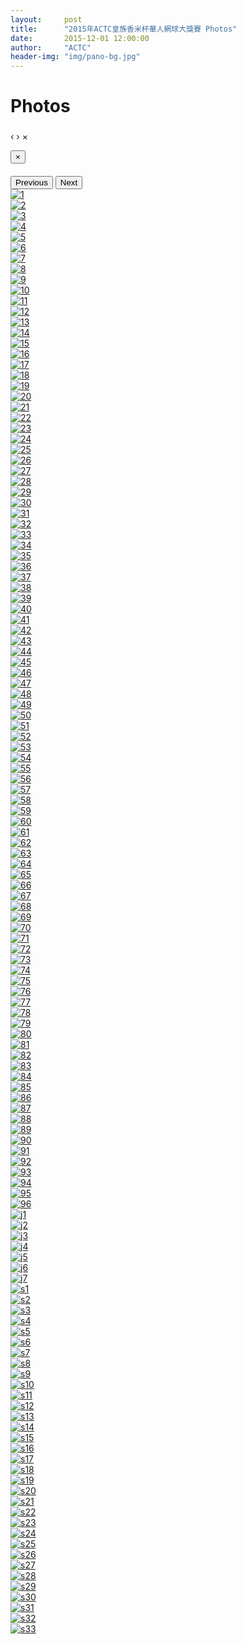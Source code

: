 ```yaml
---
layout:     post
title:      "2015年ACTC皇族香米杯華人網球大獎賽 Photos"
date:       2015-12-01 12:00:00
author:     "ACTC"
header-img: "img/pano-bg.jpg"
---
```

<h1 class="page-header">Photos</h1>

<div id="blueimp-gallery" class="blueimp-gallery" data-use-bootstrap-modal="false">
  <!-- The container for the modal slides -->
  <div class="slides"></div>
  <!-- Controls for the borderless lightbox -->
  <h3 class="title"></h3>
  <a class="prev">‹</a>
  <a class="next">›</a>
  <a class="close">×</a>
  <a class="play-pause"></a>
  <ol class="indicator"></ol>
  <!-- The modal dialog, which will be used to wrap the lightbox content -->
  <div class="modal fade">
    <div class="modal-dialog">
      <div class="modal-content">
        <div class="modal-header">
          <button type="button" class="close" aria-hidden="true">&times;</button>
          <h4 class="modal-title"></h4>
        </div>
        <div class="modal-body next"></div>
        <div class="modal-footer">
          <button type="button" class="btn btn-default pull-left prev">
          <i class="glyphicon glyphicon-chevron-left"></i>
          Previous
          </button>
          <button type="button" class="btn btn-primary next">
          Next
          <i class="glyphicon glyphicon-chevron-right"></i>
          </button>
        </div>
      </div>
    </div>
  </div>
</div>

<div id="links">
  <div class="row text-center">
    <div class="col-xs-1 col-sm-1 col-md-1 col-lg-1">
      <a href="{{ site.baseurl }}/img/2015/hejia/1.jpg" title="1" data-gallery> <img src="{{ site.baseurl }}/img/2015/hejia/thumbnail/1.jpg" alt="1" /> </a>
    </div>
    <div class="col-xs-1 col-sm-1 col-md-1 col-lg-1">
      <a href="{{ site.baseurl }}/img/2015/hejia/2.jpg" title="2" data-gallery> <img src="{{ site.baseurl }}/img/2015/hejia/thumbnail/2.jpg" alt="2" /> </a>
    </div>
    <div class="col-xs-1 col-sm-1 col-md-1 col-lg-1">
      <a href="{{ site.baseurl }}/img/2015/hejia/3.jpg" title="3" data-gallery> <img src="{{ site.baseurl }}/img/2015/hejia/thumbnail/3.jpg" alt="3" /> </a>
    </div>
    <div class="col-xs-1 col-sm-1 col-md-1 col-lg-1">
      <a href="{{ site.baseurl }}/img/2015/hejia/4.jpg" title="4" data-gallery> <img src="{{ site.baseurl }}/img/2015/hejia/thumbnail/4.jpg" alt="4" /> </a>
    </div>
    <div class="col-xs-1 col-sm-1 col-md-1 col-lg-1">
      <a href="{{ site.baseurl }}/img/2015/hejia/5.jpg" title="5" data-gallery> <img src="{{ site.baseurl }}/img/2015/hejia/thumbnail/5.jpg" alt="5" /> </a>
    </div>
    <div class="col-xs-1 col-sm-1 col-md-1 col-lg-1">
      <a href="{{ site.baseurl }}/img/2015/hejia/6.jpg" title="6" data-gallery> <img src="{{ site.baseurl }}/img/2015/hejia/thumbnail/6.jpg" alt="6" /> </a>
    </div>
    <div class="col-xs-1 col-sm-1 col-md-1 col-lg-1">
      <a href="{{ site.baseurl }}/img/2015/hejia/7.jpg" title="7" data-gallery> <img src="{{ site.baseurl }}/img/2015/hejia/thumbnail/7.jpg" alt="7" /> </a>
    </div>
    <div class="col-xs-1 col-sm-1 col-md-1 col-lg-1">
      <a href="{{ site.baseurl }}/img/2015/hejia/8.jpg" title="8" data-gallery> <img src="{{ site.baseurl }}/img/2015/hejia/thumbnail/8.jpg" alt="8" /> </a>
    </div>
    <div class="col-xs-1 col-sm-1 col-md-1 col-lg-1">
      <a href="{{ site.baseurl }}/img/2015/hejia/9.jpg" title="9" data-gallery> <img src="{{ site.baseurl }}/img/2015/hejia/thumbnail/9.jpg" alt="9" /> </a>
    </div>
    <div class="col-xs-1 col-sm-1 col-md-1 col-lg-1">
      <a href="{{ site.baseurl }}/img/2015/hejia/10.jpg" title="10" data-gallery> <img src="{{ site.baseurl }}/img/2015/hejia/thumbnail/10.jpg" alt="10" /> </a>
    </div>
    <div class="col-xs-1 col-sm-1 col-md-1 col-lg-1">
      <a href="{{ site.baseurl }}/img/2015/hejia/11.jpg" title="11" data-gallery> <img src="{{ site.baseurl }}/img/2015/hejia/thumbnail/11.jpg" alt="11" /> </a>
    </div>
    <div class="col-xs-1 col-sm-1 col-md-1 col-lg-1">
      <a href="{{ site.baseurl }}/img/2015/hejia/12.jpg" title="12" data-gallery> <img src="{{ site.baseurl }}/img/2015/hejia/thumbnail/12.jpg" alt="12" /> </a>
    </div>
    <div class="col-xs-1 col-sm-1 col-md-1 col-lg-1">
      <a href="{{ site.baseurl }}/img/2015/hejia/13.jpg" title="13" data-gallery> <img src="{{ site.baseurl }}/img/2015/hejia/thumbnail/13.jpg" alt="13" /> </a>
    </div>
    <div class="col-xs-1 col-sm-1 col-md-1 col-lg-1">
      <a href="{{ site.baseurl }}/img/2015/hejia/14.jpg" title="14" data-gallery> <img src="{{ site.baseurl }}/img/2015/hejia/thumbnail/14.jpg" alt="14" /> </a>
    </div>
    <div class="col-xs-1 col-sm-1 col-md-1 col-lg-1">
      <a href="{{ site.baseurl }}/img/2015/hejia/15.jpg" title="15" data-gallery> <img src="{{ site.baseurl }}/img/2015/hejia/thumbnail/15.jpg" alt="15" /> </a>
    </div>
    <div class="col-xs-1 col-sm-1 col-md-1 col-lg-1">
      <a href="{{ site.baseurl }}/img/2015/hejia/16.jpg" title="16" data-gallery> <img src="{{ site.baseurl }}/img/2015/hejia/thumbnail/16.jpg" alt="16" /> </a>
    </div>
    <div class="col-xs-1 col-sm-1 col-md-1 col-lg-1">
      <a href="{{ site.baseurl }}/img/2015/hejia/17.jpg" title="17" data-gallery> <img src="{{ site.baseurl }}/img/2015/hejia/thumbnail/17.jpg" alt="17" /> </a>
    </div>
    <div class="col-xs-1 col-sm-1 col-md-1 col-lg-1">
      <a href="{{ site.baseurl }}/img/2015/hejia/18.jpg" title="18" data-gallery> <img src="{{ site.baseurl }}/img/2015/hejia/thumbnail/18.jpg" alt="18" /> </a>
    </div>
    <div class="col-xs-1 col-sm-1 col-md-1 col-lg-1">
      <a href="{{ site.baseurl }}/img/2015/hejia/19.jpg" title="19" data-gallery> <img src="{{ site.baseurl }}/img/2015/hejia/thumbnail/19.jpg" alt="19" /> </a>
    </div>
    <div class="col-xs-1 col-sm-1 col-md-1 col-lg-1">
      <a href="{{ site.baseurl }}/img/2015/hejia/20.jpg" title="20" data-gallery> <img src="{{ site.baseurl }}/img/2015/hejia/thumbnail/20.jpg" alt="20" /> </a>
    </div>
    <div class="col-xs-1 col-sm-1 col-md-1 col-lg-1">
      <a href="{{ site.baseurl }}/img/2015/hejia/21.jpg" title="21" data-gallery> <img src="{{ site.baseurl }}/img/2015/hejia/thumbnail/21.jpg" alt="21" /> </a>
    </div>
    <div class="col-xs-1 col-sm-1 col-md-1 col-lg-1">
      <a href="{{ site.baseurl }}/img/2015/hejia/22.jpg" title="22" data-gallery> <img src="{{ site.baseurl }}/img/2015/hejia/thumbnail/22.jpg" alt="22" /> </a>
    </div>
    <div class="col-xs-1 col-sm-1 col-md-1 col-lg-1">
      <a href="{{ site.baseurl }}/img/2015/hejia/23.jpg" title="23" data-gallery> <img src="{{ site.baseurl }}/img/2015/hejia/thumbnail/23.jpg" alt="23" /> </a>
    </div>
    <div class="col-xs-1 col-sm-1 col-md-1 col-lg-1">
      <a href="{{ site.baseurl }}/img/2015/hejia/24.jpg" title="24" data-gallery> <img src="{{ site.baseurl }}/img/2015/hejia/thumbnail/24.jpg" alt="24" /> </a>
    </div>
    <div class="col-xs-1 col-sm-1 col-md-1 col-lg-1">
      <a href="{{ site.baseurl }}/img/2015/hejia/25.jpg" title="25" data-gallery> <img src="{{ site.baseurl }}/img/2015/hejia/thumbnail/25.jpg" alt="25" /> </a>
    </div>
    <div class="col-xs-1 col-sm-1 col-md-1 col-lg-1">
      <a href="{{ site.baseurl }}/img/2015/hejia/26.jpg" title="26" data-gallery> <img src="{{ site.baseurl }}/img/2015/hejia/thumbnail/26.jpg" alt="26" /> </a>
    </div>
    <div class="col-xs-1 col-sm-1 col-md-1 col-lg-1">
      <a href="{{ site.baseurl }}/img/2015/hejia/27.jpg" title="27" data-gallery> <img src="{{ site.baseurl }}/img/2015/hejia/thumbnail/27.jpg" alt="27" /> </a>
    </div>
    <div class="col-xs-1 col-sm-1 col-md-1 col-lg-1">
      <a href="{{ site.baseurl }}/img/2015/hejia/28.jpg" title="28" data-gallery> <img src="{{ site.baseurl }}/img/2015/hejia/thumbnail/28.jpg" alt="28" /> </a>
    </div>
    <div class="col-xs-1 col-sm-1 col-md-1 col-lg-1">
      <a href="{{ site.baseurl }}/img/2015/hejia/29.jpg" title="29" data-gallery> <img src="{{ site.baseurl }}/img/2015/hejia/thumbnail/29.jpg" alt="29" /> </a>
    </div>
    <div class="col-xs-1 col-sm-1 col-md-1 col-lg-1">
      <a href="{{ site.baseurl }}/img/2015/hejia/30.jpg" title="30" data-gallery> <img src="{{ site.baseurl }}/img/2015/hejia/thumbnail/30.jpg" alt="30" /> </a>
    </div>
    <div class="col-xs-1 col-sm-1 col-md-1 col-lg-1">
      <a href="{{ site.baseurl }}/img/2015/hejia/31.jpg" title="31" data-gallery> <img src="{{ site.baseurl }}/img/2015/hejia/thumbnail/31.jpg" alt="31" /> </a>
    </div>
    <div class="col-xs-1 col-sm-1 col-md-1 col-lg-1">
      <a href="{{ site.baseurl }}/img/2015/hejia/32.jpg" title="32" data-gallery> <img src="{{ site.baseurl }}/img/2015/hejia/thumbnail/32.jpg" alt="32" /> </a>
    </div>
    <div class="col-xs-1 col-sm-1 col-md-1 col-lg-1">
      <a href="{{ site.baseurl }}/img/2015/hejia/33.jpg" title="33" data-gallery> <img src="{{ site.baseurl }}/img/2015/hejia/thumbnail/33.jpg" alt="33" /> </a>
    </div>
    <div class="col-xs-1 col-sm-1 col-md-1 col-lg-1">
      <a href="{{ site.baseurl }}/img/2015/hejia/34.jpg" title="34" data-gallery> <img src="{{ site.baseurl }}/img/2015/hejia/thumbnail/34.jpg" alt="34" /> </a>
    </div>
    <div class="col-xs-1 col-sm-1 col-md-1 col-lg-1">
      <a href="{{ site.baseurl }}/img/2015/hejia/35.jpg" title="35" data-gallery> <img src="{{ site.baseurl }}/img/2015/hejia/thumbnail/35.jpg" alt="35" /> </a>
    </div>
    <div class="col-xs-1 col-sm-1 col-md-1 col-lg-1">
      <a href="{{ site.baseurl }}/img/2015/hejia/36.jpg" title="36" data-gallery> <img src="{{ site.baseurl }}/img/2015/hejia/thumbnail/36.jpg" alt="36" /> </a>
    </div>
    <div class="col-xs-1 col-sm-1 col-md-1 col-lg-1">
      <a href="{{ site.baseurl }}/img/2015/hejia/37.jpg" title="37" data-gallery> <img src="{{ site.baseurl }}/img/2015/hejia/thumbnail/37.jpg" alt="37" /> </a>
    </div>
    <div class="col-xs-1 col-sm-1 col-md-1 col-lg-1">
      <a href="{{ site.baseurl }}/img/2015/hejia/38.jpg" title="38" data-gallery> <img src="{{ site.baseurl }}/img/2015/hejia/thumbnail/38.jpg" alt="38" /> </a>
    </div>
    <div class="col-xs-1 col-sm-1 col-md-1 col-lg-1">
      <a href="{{ site.baseurl }}/img/2015/hejia/39.jpg" title="39" data-gallery> <img src="{{ site.baseurl }}/img/2015/hejia/thumbnail/39.jpg" alt="39" /> </a>
    </div>
    <div class="col-xs-1 col-sm-1 col-md-1 col-lg-1">
      <a href="{{ site.baseurl }}/img/2015/hejia/40.jpg" title="40" data-gallery> <img src="{{ site.baseurl }}/img/2015/hejia/thumbnail/40.jpg" alt="40" /> </a>
    </div>
    <div class="col-xs-1 col-sm-1 col-md-1 col-lg-1">
      <a href="{{ site.baseurl }}/img/2015/hejia/41.jpg" title="41" data-gallery> <img src="{{ site.baseurl }}/img/2015/hejia/thumbnail/41.jpg" alt="41" /> </a>
    </div>
    <div class="col-xs-1 col-sm-1 col-md-1 col-lg-1">
      <a href="{{ site.baseurl }}/img/2015/hejia/42.jpg" title="42" data-gallery> <img src="{{ site.baseurl }}/img/2015/hejia/thumbnail/42.jpg" alt="42" /> </a>
    </div>
    <div class="col-xs-1 col-sm-1 col-md-1 col-lg-1">
      <a href="{{ site.baseurl }}/img/2015/hejia/43.jpg" title="43" data-gallery> <img src="{{ site.baseurl }}/img/2015/hejia/thumbnail/43.jpg" alt="43" /> </a>
    </div>
    <div class="col-xs-1 col-sm-1 col-md-1 col-lg-1">
      <a href="{{ site.baseurl }}/img/2015/hejia/44.jpg" title="44" data-gallery> <img src="{{ site.baseurl }}/img/2015/hejia/thumbnail/44.jpg" alt="44" /> </a>
    </div>
    <div class="col-xs-1 col-sm-1 col-md-1 col-lg-1">
      <a href="{{ site.baseurl }}/img/2015/hejia/45.jpg" title="45" data-gallery> <img src="{{ site.baseurl }}/img/2015/hejia/thumbnail/45.jpg" alt="45" /> </a>
    </div>
    <div class="col-xs-1 col-sm-1 col-md-1 col-lg-1">
      <a href="{{ site.baseurl }}/img/2015/hejia/46.jpg" title="46" data-gallery> <img src="{{ site.baseurl }}/img/2015/hejia/thumbnail/46.jpg" alt="46" /> </a>
    </div>
    <div class="col-xs-1 col-sm-1 col-md-1 col-lg-1">
      <a href="{{ site.baseurl }}/img/2015/hejia/47.jpg" title="47" data-gallery> <img src="{{ site.baseurl }}/img/2015/hejia/thumbnail/47.jpg" alt="47" /> </a>
    </div>
    <div class="col-xs-1 col-sm-1 col-md-1 col-lg-1">
      <a href="{{ site.baseurl }}/img/2015/hejia/48.jpg" title="48" data-gallery> <img src="{{ site.baseurl }}/img/2015/hejia/thumbnail/48.jpg" alt="48" /> </a>
    </div>
    <div class="col-xs-1 col-sm-1 col-md-1 col-lg-1">
      <a href="{{ site.baseurl }}/img/2015/hejia/49.jpg" title="49" data-gallery> <img src="{{ site.baseurl }}/img/2015/hejia/thumbnail/49.jpg" alt="49" /> </a>
    </div>
    <div class="col-xs-1 col-sm-1 col-md-1 col-lg-1">
      <a href="{{ site.baseurl }}/img/2015/hejia/50.jpg" title="50" data-gallery> <img src="{{ site.baseurl }}/img/2015/hejia/thumbnail/50.jpg" alt="50" /> </a>
    </div>
    <div class="col-xs-1 col-sm-1 col-md-1 col-lg-1">
      <a href="{{ site.baseurl }}/img/2015/hejia/51.jpg" title="51" data-gallery> <img src="{{ site.baseurl }}/img/2015/hejia/thumbnail/51.jpg" alt="51" /> </a>
    </div>
    <div class="col-xs-1 col-sm-1 col-md-1 col-lg-1">
      <a href="{{ site.baseurl }}/img/2015/hejia/52.jpg" title="52" data-gallery> <img src="{{ site.baseurl }}/img/2015/hejia/thumbnail/52.jpg" alt="52" /> </a>
    </div>
    <div class="col-xs-1 col-sm-1 col-md-1 col-lg-1">
      <a href="{{ site.baseurl }}/img/2015/hejia/53.jpg" title="53" data-gallery> <img src="{{ site.baseurl }}/img/2015/hejia/thumbnail/53.jpg" alt="53" /> </a>
    </div>
    <div class="col-xs-1 col-sm-1 col-md-1 col-lg-1">
      <a href="{{ site.baseurl }}/img/2015/hejia/54.jpg" title="54" data-gallery> <img src="{{ site.baseurl }}/img/2015/hejia/thumbnail/54.jpg" alt="54" /> </a>
    </div>
    <div class="col-xs-1 col-sm-1 col-md-1 col-lg-1">
      <a href="{{ site.baseurl }}/img/2015/hejia/55.jpg" title="55" data-gallery> <img src="{{ site.baseurl }}/img/2015/hejia/thumbnail/55.jpg" alt="55" /> </a>
    </div>
    <div class="col-xs-1 col-sm-1 col-md-1 col-lg-1">
      <a href="{{ site.baseurl }}/img/2015/hejia/56.jpg" title="56" data-gallery> <img src="{{ site.baseurl }}/img/2015/hejia/thumbnail/56.jpg" alt="56" /> </a>
    </div>
    <div class="col-xs-1 col-sm-1 col-md-1 col-lg-1">
      <a href="{{ site.baseurl }}/img/2015/hejia/57.jpg" title="57" data-gallery> <img src="{{ site.baseurl }}/img/2015/hejia/thumbnail/57.jpg" alt="57" /> </a>
    </div>
    <div class="col-xs-1 col-sm-1 col-md-1 col-lg-1">
      <a href="{{ site.baseurl }}/img/2015/hejia/58.jpg" title="58" data-gallery> <img src="{{ site.baseurl }}/img/2015/hejia/thumbnail/58.jpg" alt="58" /> </a>
    </div>
    <div class="col-xs-1 col-sm-1 col-md-1 col-lg-1">
      <a href="{{ site.baseurl }}/img/2015/hejia/59.jpg" title="59" data-gallery> <img src="{{ site.baseurl }}/img/2015/hejia/thumbnail/59.jpg" alt="59" /> </a>
    </div>
    <div class="col-xs-1 col-sm-1 col-md-1 col-lg-1">
      <a href="{{ site.baseurl }}/img/2015/hejia/60.jpg" title="60" data-gallery> <img src="{{ site.baseurl }}/img/2015/hejia/thumbnail/60.jpg" alt="60" /> </a>
    </div>
    <div class="col-xs-1 col-sm-1 col-md-1 col-lg-1">
      <a href="{{ site.baseurl }}/img/2015/hejia/61.jpg" title="61" data-gallery> <img src="{{ site.baseurl }}/img/2015/hejia/thumbnail/61.jpg" alt="61" /> </a>
    </div>
    <div class="col-xs-1 col-sm-1 col-md-1 col-lg-1">
      <a href="{{ site.baseurl }}/img/2015/hejia/62.jpg" title="62" data-gallery> <img src="{{ site.baseurl }}/img/2015/hejia/thumbnail/62.jpg" alt="62" /> </a>
    </div>
    <div class="col-xs-1 col-sm-1 col-md-1 col-lg-1">
      <a href="{{ site.baseurl }}/img/2015/hejia/63.jpg" title="63" data-gallery> <img src="{{ site.baseurl }}/img/2015/hejia/thumbnail/63.jpg" alt="63" /> </a>
    </div>
    <div class="col-xs-1 col-sm-1 col-md-1 col-lg-1">
      <a href="{{ site.baseurl }}/img/2015/hejia/64.jpg" title="64" data-gallery> <img src="{{ site.baseurl }}/img/2015/hejia/thumbnail/64.jpg" alt="64" /> </a>
    </div>
    <div class="col-xs-1 col-sm-1 col-md-1 col-lg-1">
      <a href="{{ site.baseurl }}/img/2015/hejia/65.jpg" title="65" data-gallery> <img src="{{ site.baseurl }}/img/2015/hejia/thumbnail/65.jpg" alt="65" /> </a>
    </div>
    <div class="col-xs-1 col-sm-1 col-md-1 col-lg-1">
      <a href="{{ site.baseurl }}/img/2015/hejia/66.jpg" title="66" data-gallery> <img src="{{ site.baseurl }}/img/2015/hejia/thumbnail/66.jpg" alt="66" /> </a>
    </div>
    <div class="col-xs-1 col-sm-1 col-md-1 col-lg-1">
      <a href="{{ site.baseurl }}/img/2015/hejia/67.jpg" title="67" data-gallery> <img src="{{ site.baseurl }}/img/2015/hejia/thumbnail/67.jpg" alt="67" /> </a>
    </div>
    <div class="col-xs-1 col-sm-1 col-md-1 col-lg-1">
      <a href="{{ site.baseurl }}/img/2015/hejia/68.jpg" title="68" data-gallery> <img src="{{ site.baseurl }}/img/2015/hejia/thumbnail/68.jpg" alt="68" /> </a>
    </div>
    <div class="col-xs-1 col-sm-1 col-md-1 col-lg-1">
      <a href="{{ site.baseurl }}/img/2015/hejia/69.jpg" title="69" data-gallery> <img src="{{ site.baseurl }}/img/2015/hejia/thumbnail/69.jpg" alt="69" /> </a>
    </div>
    <div class="col-xs-1 col-sm-1 col-md-1 col-lg-1">
      <a href="{{ site.baseurl }}/img/2015/hejia/70.jpg" title="70" data-gallery> <img src="{{ site.baseurl }}/img/2015/hejia/thumbnail/70.jpg" alt="70" /> </a>
    </div>
    <div class="col-xs-1 col-sm-1 col-md-1 col-lg-1">
      <a href="{{ site.baseurl }}/img/2015/hejia/71.jpg" title="71" data-gallery> <img src="{{ site.baseurl }}/img/2015/hejia/thumbnail/71.jpg" alt="71" /> </a>
    </div>
    <div class="col-xs-1 col-sm-1 col-md-1 col-lg-1">
      <a href="{{ site.baseurl }}/img/2015/hejia/72.jpg" title="72" data-gallery> <img src="{{ site.baseurl }}/img/2015/hejia/thumbnail/72.jpg" alt="72" /> </a>
    </div>
    <div class="col-xs-1 col-sm-1 col-md-1 col-lg-1">
      <a href="{{ site.baseurl }}/img/2015/hejia/73.jpg" title="73" data-gallery> <img src="{{ site.baseurl }}/img/2015/hejia/thumbnail/73.jpg" alt="73" /> </a>
    </div>
    <div class="col-xs-1 col-sm-1 col-md-1 col-lg-1">
      <a href="{{ site.baseurl }}/img/2015/hejia/74.jpg" title="74" data-gallery> <img src="{{ site.baseurl }}/img/2015/hejia/thumbnail/74.jpg" alt="74" /> </a>
    </div>
    <div class="col-xs-1 col-sm-1 col-md-1 col-lg-1">
      <a href="{{ site.baseurl }}/img/2015/hejia/75.jpg" title="75" data-gallery> <img src="{{ site.baseurl }}/img/2015/hejia/thumbnail/75.jpg" alt="75" /> </a>
    </div>
    <div class="col-xs-1 col-sm-1 col-md-1 col-lg-1">
      <a href="{{ site.baseurl }}/img/2015/hejia/76.jpg" title="76" data-gallery> <img src="{{ site.baseurl }}/img/2015/hejia/thumbnail/76.jpg" alt="76" /> </a>
    </div>
    <div class="col-xs-1 col-sm-1 col-md-1 col-lg-1">
      <a href="{{ site.baseurl }}/img/2015/hejia/77.jpg" title="77" data-gallery> <img src="{{ site.baseurl }}/img/2015/hejia/thumbnail/77.jpg" alt="77" /> </a>
    </div>
    <div class="col-xs-1 col-sm-1 col-md-1 col-lg-1">
      <a href="{{ site.baseurl }}/img/2015/hejia/78.jpg" title="78" data-gallery> <img src="{{ site.baseurl }}/img/2015/hejia/thumbnail/78.jpg" alt="78" /> </a>
    </div>
    <div class="col-xs-1 col-sm-1 col-md-1 col-lg-1">
      <a href="{{ site.baseurl }}/img/2015/hejia/79.jpg" title="79" data-gallery> <img src="{{ site.baseurl }}/img/2015/hejia/thumbnail/79.jpg" alt="79" /> </a>
    </div>
    <div class="col-xs-1 col-sm-1 col-md-1 col-lg-1">
      <a href="{{ site.baseurl }}/img/2015/hejia/80.jpg" title="80" data-gallery> <img src="{{ site.baseurl }}/img/2015/hejia/thumbnail/80.jpg" alt="80" /> </a>
    </div>
    <div class="col-xs-1 col-sm-1 col-md-1 col-lg-1">
      <a href="{{ site.baseurl }}/img/2015/hejia/81.jpg" title="81" data-gallery> <img src="{{ site.baseurl }}/img/2015/hejia/thumbnail/81.jpg" alt="81" /> </a>
    </div>
    <div class="col-xs-1 col-sm-1 col-md-1 col-lg-1">
      <a href="{{ site.baseurl }}/img/2015/hejia/82.jpg" title="82" data-gallery> <img src="{{ site.baseurl }}/img/2015/hejia/thumbnail/82.jpg" alt="82" /> </a>
    </div>
    <div class="col-xs-1 col-sm-1 col-md-1 col-lg-1">
      <a href="{{ site.baseurl }}/img/2015/hejia/83.jpg" title="83" data-gallery> <img src="{{ site.baseurl }}/img/2015/hejia/thumbnail/83.jpg" alt="83" /> </a>
    </div>
    <div class="col-xs-1 col-sm-1 col-md-1 col-lg-1">
      <a href="{{ site.baseurl }}/img/2015/hejia/84.jpg" title="84" data-gallery> <img src="{{ site.baseurl }}/img/2015/hejia/thumbnail/84.jpg" alt="84" /> </a>
    </div>
    <div class="col-xs-1 col-sm-1 col-md-1 col-lg-1">
      <a href="{{ site.baseurl }}/img/2015/hejia/85.jpg" title="85" data-gallery> <img src="{{ site.baseurl }}/img/2015/hejia/thumbnail/85.jpg" alt="85" /> </a>
    </div>
    <div class="col-xs-1 col-sm-1 col-md-1 col-lg-1">
      <a href="{{ site.baseurl }}/img/2015/hejia/86.jpg" title="86" data-gallery> <img src="{{ site.baseurl }}/img/2015/hejia/thumbnail/86.jpg" alt="86" /> </a>
    </div>
    <div class="col-xs-1 col-sm-1 col-md-1 col-lg-1">
      <a href="{{ site.baseurl }}/img/2015/hejia/87.jpg" title="87" data-gallery> <img src="{{ site.baseurl }}/img/2015/hejia/thumbnail/87.jpg" alt="87" /> </a>
    </div>
    <div class="col-xs-1 col-sm-1 col-md-1 col-lg-1">
      <a href="{{ site.baseurl }}/img/2015/hejia/88.jpg" title="88" data-gallery> <img src="{{ site.baseurl }}/img/2015/hejia/thumbnail/88.jpg" alt="88" /> </a>
    </div>
    <div class="col-xs-1 col-sm-1 col-md-1 col-lg-1">
      <a href="{{ site.baseurl }}/img/2015/hejia/89.jpg" title="89" data-gallery> <img src="{{ site.baseurl }}/img/2015/hejia/thumbnail/89.jpg" alt="89" /> </a>
    </div>
    <div class="col-xs-1 col-sm-1 col-md-1 col-lg-1">
      <a href="{{ site.baseurl }}/img/2015/hejia/90.jpg" title="90" data-gallery> <img src="{{ site.baseurl }}/img/2015/hejia/thumbnail/90.jpg" alt="90" /> </a>
    </div>
    <div class="col-xs-1 col-sm-1 col-md-1 col-lg-1">
      <a href="{{ site.baseurl }}/img/2015/hejia/91.jpg" title="91" data-gallery> <img src="{{ site.baseurl }}/img/2015/hejia/thumbnail/91.jpg" alt="91" /> </a>
    </div>
    <div class="col-xs-1 col-sm-1 col-md-1 col-lg-1">
      <a href="{{ site.baseurl }}/img/2015/hejia/92.jpg" title="92" data-gallery> <img src="{{ site.baseurl }}/img/2015/hejia/thumbnail/92.jpg" alt="92" /> </a>
    </div>
    <div class="col-xs-1 col-sm-1 col-md-1 col-lg-1">
      <a href="{{ site.baseurl }}/img/2015/hejia/93.jpg" title="93" data-gallery> <img src="{{ site.baseurl }}/img/2015/hejia/thumbnail/93.jpg" alt="93" /> </a>
    </div>
    <div class="col-xs-1 col-sm-1 col-md-1 col-lg-1">
      <a href="{{ site.baseurl }}/img/2015/hejia/94.jpg" title="94" data-gallery> <img src="{{ site.baseurl }}/img/2015/hejia/thumbnail/94.jpg" alt="94" /> </a>
    </div>
    <div class="col-xs-1 col-sm-1 col-md-1 col-lg-1">
      <a href="{{ site.baseurl }}/img/2015/hejia/95.jpg" title="95" data-gallery> <img src="{{ site.baseurl }}/img/2015/hejia/thumbnail/95.jpg" alt="95" /> </a>
    </div>
    <div class="col-xs-1 col-sm-1 col-md-1 col-lg-1">
      <a href="{{ site.baseurl }}/img/2015/hejia/96.jpg" title="96" data-gallery> <img src="{{ site.baseurl }}/img/2015/hejia/thumbnail/96.jpg" alt="96" /> </a>
    </div>
    <div class="col-xs-1 col-sm-1 col-md-1 col-lg-1">
      <a href="{{ site.baseurl }}/img/2015/jonathan/j1.jpg" title="j1" data-gallery> <img src="{{ site.baseurl }}/img/2015/jonathan/thumbnail/j1.jpg" alt="j1" /> </a>
    </div>
    <div class="col-xs-1 col-sm-1 col-md-1 col-lg-1">
      <a href="{{ site.baseurl }}/img/2015/jonathan/j2.jpg" title="j2" data-gallery> <img src="{{ site.baseurl }}/img/2015/jonathan/thumbnail/j2.jpg" alt="j2" /> </a>
    </div>
    <div class="col-xs-1 col-sm-1 col-md-1 col-lg-1">
      <a href="{{ site.baseurl }}/img/2015/jonathan/j3.jpg" title="j3" data-gallery> <img src="{{ site.baseurl }}/img/2015/jonathan/thumbnail/j3.jpg" alt="j3" /> </a>
    </div>
    <div class="col-xs-1 col-sm-1 col-md-1 col-lg-1">
      <a href="{{ site.baseurl }}/img/2015/jonathan/j4.jpg" title="j4" data-gallery> <img src="{{ site.baseurl }}/img/2015/jonathan/thumbnail/j4.jpg" alt="j4" /> </a>
    </div>
    <div class="col-xs-1 col-sm-1 col-md-1 col-lg-1">
      <a href="{{ site.baseurl }}/img/2015/jonathan/j5.jpg" title="j5" data-gallery> <img src="{{ site.baseurl }}/img/2015/jonathan/thumbnail/j5.jpg" alt="j5" /> </a>
    </div>
    <div class="col-xs-1 col-sm-1 col-md-1 col-lg-1">
      <a href="{{ site.baseurl }}/img/2015/jonathan/j6.jpg" title="j6" data-gallery> <img src="{{ site.baseurl }}/img/2015/jonathan/thumbnail/j6.jpg" alt="j6" /> </a>
    </div>
    <div class="col-xs-1 col-sm-1 col-md-1 col-lg-1">
      <a href="{{ site.baseurl }}/img/2015/jonathan/j7.jpg" title="j7" data-gallery> <img src="{{ site.baseurl }}/img/2015/jonathan/thumbnail/j7.jpg" alt="j7" /> </a>
    </div>
    <div class="col-xs-1 col-sm-1 col-md-1 col-lg-1">
      <a href="{{ site.baseurl }}/img/2015/jonathan/s1.jpg" title="s1" data-gallery> <img src="{{ site.baseurl }}/img/2015/jonathan/thumbnail/s1.jpg" alt="s1" /> </a>
    </div>
    <div class="col-xs-1 col-sm-1 col-md-1 col-lg-1">
      <a href="{{ site.baseurl }}/img/2015/jonathan/s2.jpg" title="s2" data-gallery> <img src="{{ site.baseurl }}/img/2015/jonathan/thumbnail/s2.jpg" alt="s2" /> </a>
    </div>
    <div class="col-xs-1 col-sm-1 col-md-1 col-lg-1">
      <a href="{{ site.baseurl }}/img/2015/jonathan/s3.jpg" title="s3" data-gallery> <img src="{{ site.baseurl }}/img/2015/jonathan/thumbnail/s3.jpg" alt="s3" /> </a>
    </div>
    <div class="col-xs-1 col-sm-1 col-md-1 col-lg-1">
      <a href="{{ site.baseurl }}/img/2015/jonathan/s4.jpg" title="s4" data-gallery> <img src="{{ site.baseurl }}/img/2015/jonathan/thumbnail/s4.jpg" alt="s4" /> </a>
    </div>
    <div class="col-xs-1 col-sm-1 col-md-1 col-lg-1">
      <a href="{{ site.baseurl }}/img/2015/jonathan/s5.jpg" title="s5" data-gallery> <img src="{{ site.baseurl }}/img/2015/jonathan/thumbnail/s5.jpg" alt="s5" /> </a>
    </div>
    <div class="col-xs-1 col-sm-1 col-md-1 col-lg-1">
      <a href="{{ site.baseurl }}/img/2015/jonathan/s6.jpg" title="s6" data-gallery> <img src="{{ site.baseurl }}/img/2015/jonathan/thumbnail/s6.jpg" alt="s6" /> </a>
    </div>
    <div class="col-xs-1 col-sm-1 col-md-1 col-lg-1">
      <a href="{{ site.baseurl }}/img/2015/jonathan/s7.jpg" title="s7" data-gallery> <img src="{{ site.baseurl }}/img/2015/jonathan/thumbnail/s7.jpg" alt="s7" /> </a>
    </div>
    <div class="col-xs-1 col-sm-1 col-md-1 col-lg-1">
      <a href="{{ site.baseurl }}/img/2015/jonathan/s8.jpg" title="s8" data-gallery> <img src="{{ site.baseurl }}/img/2015/jonathan/thumbnail/s8.jpg" alt="s8" /> </a>
    </div>
    <div class="col-xs-1 col-sm-1 col-md-1 col-lg-1">
      <a href="{{ site.baseurl }}/img/2015/jonathan/s9.jpg" title="s9" data-gallery> <img src="{{ site.baseurl }}/img/2015/jonathan/thumbnail/s9.jpg" alt="s9" /> </a>
    </div>
    <div class="col-xs-1 col-sm-1 col-md-1 col-lg-1">
      <a href="{{ site.baseurl }}/img/2015/jonathan/s10.jpg" title="s10" data-gallery> <img src="{{ site.baseurl }}/img/2015/jonathan/thumbnail/s10.jpg" alt="s10" /> </a>
    </div>
    <div class="col-xs-1 col-sm-1 col-md-1 col-lg-1">
      <a href="{{ site.baseurl }}/img/2015/jonathan/s11.jpg" title="s11" data-gallery> <img src="{{ site.baseurl }}/img/2015/jonathan/thumbnail/s11.jpg" alt="s11" /> </a>
    </div>
    <div class="col-xs-1 col-sm-1 col-md-1 col-lg-1">
      <a href="{{ site.baseurl }}/img/2015/jonathan/s12.jpg" title="s12" data-gallery> <img src="{{ site.baseurl }}/img/2015/jonathan/thumbnail/s12.jpg" alt="s12" /> </a>
    </div>
    <div class="col-xs-1 col-sm-1 col-md-1 col-lg-1">
      <a href="{{ site.baseurl }}/img/2015/jonathan/s13.jpg" title="s13" data-gallery> <img src="{{ site.baseurl }}/img/2015/jonathan/thumbnail/s13.jpg" alt="s13" /> </a>
    </div>
    <div class="col-xs-1 col-sm-1 col-md-1 col-lg-1">
      <a href="{{ site.baseurl }}/img/2015/jonathan/s14.jpg" title="s14" data-gallery> <img src="{{ site.baseurl }}/img/2015/jonathan/thumbnail/s14.jpg" alt="s14" /> </a>
    </div>
    <div class="col-xs-1 col-sm-1 col-md-1 col-lg-1">
      <a href="{{ site.baseurl }}/img/2015/jonathan/s15.jpg" title="s15" data-gallery> <img src="{{ site.baseurl }}/img/2015/jonathan/thumbnail/s15.jpg" alt="s15" /> </a>
    </div>
    <div class="col-xs-1 col-sm-1 col-md-1 col-lg-1">
      <a href="{{ site.baseurl }}/img/2015/jonathan/s16.jpg" title="s16" data-gallery> <img src="{{ site.baseurl }}/img/2015/jonathan/thumbnail/s16.jpg" alt="s16" /> </a>
    </div>
    <div class="col-xs-1 col-sm-1 col-md-1 col-lg-1">
      <a href="{{ site.baseurl }}/img/2015/jonathan/s17.jpg" title="s17" data-gallery> <img src="{{ site.baseurl }}/img/2015/jonathan/thumbnail/s17.jpg" alt="s17" /> </a>
    </div>
    <div class="col-xs-1 col-sm-1 col-md-1 col-lg-1">
      <a href="{{ site.baseurl }}/img/2015/jonathan/s18.jpg" title="s18" data-gallery> <img src="{{ site.baseurl }}/img/2015/jonathan/thumbnail/s18.jpg" alt="s18" /> </a>
    </div>
    <div class="col-xs-1 col-sm-1 col-md-1 col-lg-1">
      <a href="{{ site.baseurl }}/img/2015/jonathan/s19.jpg" title="s19" data-gallery> <img src="{{ site.baseurl }}/img/2015/jonathan/thumbnail/s19.jpg" alt="s19" /> </a>
    </div>
    <div class="col-xs-1 col-sm-1 col-md-1 col-lg-1">
      <a href="{{ site.baseurl }}/img/2015/jonathan/s20.jpg" title="s20" data-gallery> <img src="{{ site.baseurl }}/img/2015/jonathan/thumbnail/s20.jpg" alt="s20" /> </a>
    </div>
    <div class="col-xs-1 col-sm-1 col-md-1 col-lg-1">
      <a href="{{ site.baseurl }}/img/2015/jonathan/s21.jpg" title="s21" data-gallery> <img src="{{ site.baseurl }}/img/2015/jonathan/thumbnail/s21.jpg" alt="s21" /> </a>
    </div>
    <div class="col-xs-1 col-sm-1 col-md-1 col-lg-1">
      <a href="{{ site.baseurl }}/img/2015/jonathan/s22.jpg" title="s22" data-gallery> <img src="{{ site.baseurl }}/img/2015/jonathan/thumbnail/s22.jpg" alt="s22" /> </a>
    </div>
    <div class="col-xs-1 col-sm-1 col-md-1 col-lg-1">
      <a href="{{ site.baseurl }}/img/2015/jonathan/s23.jpg" title="s23" data-gallery> <img src="{{ site.baseurl }}/img/2015/jonathan/thumbnail/s23.jpg" alt="s23" /> </a>
    </div>
    <div class="col-xs-1 col-sm-1 col-md-1 col-lg-1">
      <a href="{{ site.baseurl }}/img/2015/jonathan/s24.jpg" title="s24" data-gallery> <img src="{{ site.baseurl }}/img/2015/jonathan/thumbnail/s24.jpg" alt="s24" /> </a>
    </div>
    <div class="col-xs-1 col-sm-1 col-md-1 col-lg-1">
      <a href="{{ site.baseurl }}/img/2015/jonathan/s25.jpg" title="s25" data-gallery> <img src="{{ site.baseurl }}/img/2015/jonathan/thumbnail/s25.jpg" alt="s25" /> </a>
    </div>
    <div class="col-xs-1 col-sm-1 col-md-1 col-lg-1">
      <a href="{{ site.baseurl }}/img/2015/jonathan/s26.jpg" title="s26" data-gallery> <img src="{{ site.baseurl }}/img/2015/jonathan/thumbnail/s26.jpg" alt="s26" /> </a>
    </div>
    <div class="col-xs-1 col-sm-1 col-md-1 col-lg-1">
      <a href="{{ site.baseurl }}/img/2015/jonathan/s27.jpg" title="s27" data-gallery> <img src="{{ site.baseurl }}/img/2015/jonathan/thumbnail/s27.jpg" alt="s27" /> </a>
    </div>
    <div class="col-xs-1 col-sm-1 col-md-1 col-lg-1">
      <a href="{{ site.baseurl }}/img/2015/jonathan/s28.jpg" title="s28" data-gallery> <img src="{{ site.baseurl }}/img/2015/jonathan/thumbnail/s28.jpg" alt="s28" /> </a>
    </div>
    <div class="col-xs-1 col-sm-1 col-md-1 col-lg-1">
      <a href="{{ site.baseurl }}/img/2015/jonathan/s29.jpg" title="s29" data-gallery> <img src="{{ site.baseurl }}/img/2015/jonathan/thumbnail/s29.jpg" alt="s29" /> </a>
    </div>
    <div class="col-xs-1 col-sm-1 col-md-1 col-lg-1">
      <a href="{{ site.baseurl }}/img/2015/jonathan/s30.jpg" title="s30" data-gallery> <img src="{{ site.baseurl }}/img/2015/jonathan/thumbnail/s30.jpg" alt="s30" /> </a>
    </div>
    <div class="col-xs-1 col-sm-1 col-md-1 col-lg-1">
      <a href="{{ site.baseurl }}/img/2015/jonathan/s31.jpg" title="s31" data-gallery> <img src="{{ site.baseurl }}/img/2015/jonathan/thumbnail/s31.jpg" alt="s31" /> </a>
    </div>
    <div class="col-xs-1 col-sm-1 col-md-1 col-lg-1">
      <a href="{{ site.baseurl }}/img/2015/jonathan/s32.jpg" title="s32" data-gallery> <img src="{{ site.baseurl }}/img/2015/jonathan/thumbnail/s32.jpg" alt="s32" /> </a>
    </div>
    <div class="col-xs-1 col-sm-1 col-md-1 col-lg-1">
      <a href="{{ site.baseurl }}/img/2015/jonathan/s33.jpg" title="s33" data-gallery> <img src="{{ site.baseurl }}/img/2015/jonathan/thumbnail/s33.jpg" alt="s33" /> </a>
    </div>
</div>
<!-- The Bootstrap Image Gallery lightbox, should be a child element of the document body -->
